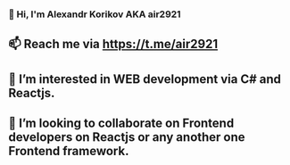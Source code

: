 ### 👋 Hi, I'm Alexandr Korikov AKA air2921
## 📫 Reach me via https://t.me/air2921
## 👀 I’m interested in WEB development via C# and Reactjs.
## 👯 I’m looking to collaborate on Frontend developers on Reactjs or any another one Frontend framework.
